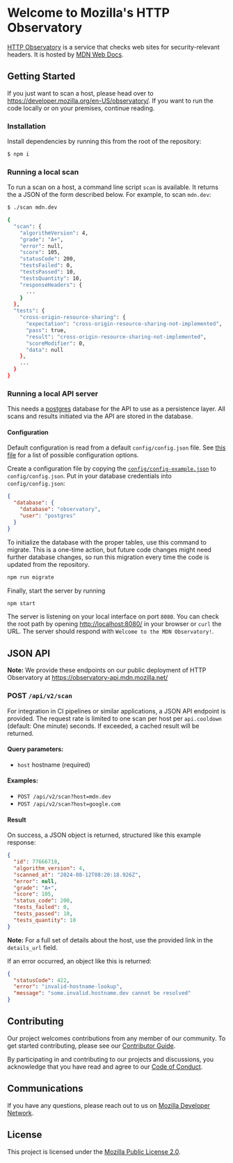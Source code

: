 # Welcome to Mozilla's HTTP Observatory

[HTTP Observatory](https://developer.mozilla.org/en-US/observatory/) is a service that checks web sites for security-relevant headers. It is hosted by [MDN Web Docs](https://github.com/mdn).

## Getting Started

If you just want to scan a host, please head over to <https://developer.mozilla.org/en-US/observatory/>. If you want to
run the code locally or on your premises, continue reading.

### Installation

Install dependencies by running this from the root of the repository:

```sh
$ npm i
```

### Running a local scan

To run a scan on a host, a command line script `scan` is available. It returns the a JSON of the form described below. For example, to scan `mdn.dev`:

```sh
$ ./scan mdn.dev

{
  "scan": {
    "algorithmVersion": 4,
    "grade": "A+",
    "error": null,
    "score": 105,
    "statusCode": 200,
    "testsFailed": 0,
    "testsPassed": 10,
    "testsQuantity": 10,
    "responseHeaders": {
      ...
    }
  },
  "tests": {
    "cross-origin-resource-sharing": {
      "expectation": "cross-origin-resource-sharing-not-implemented",
      "pass": true,
      "result": "cross-origin-resource-sharing-not-implemented",
      "scoreModifier": 0,
      "data": null
    },
    ...
  }
}

```

### Running a local API server

This needs a [postgres](https://www.postgresql.org/) database for the API to use as a persistence layer. All scans and results initiated via the API are stored in the database.

#### Configuration

Default configuration is read from a default `config/config.json` file. See [this file](src/config.js) for a list of possible configuration options.

Create a configuration file by copying the [`config/config-example.json`](conf/config-example.json) to `config/config.json`.
Put in your database credentials into `config/config.json`:

```json
{
  "database": {
    "database": "observatory",
    "user": "postgres"
  }
}

```

To initialize the database with the proper tables, use this command to migrate. This is a one-time action, but future code changes
might need further database changes, so run this migration every time the code is updated from the repository.

```sh
npm run migrate
```

Finally, start the server by running

```sh
npm start
```

The server is listening on your local interface on port `8080`. You can check the root path by opening <http://localhost:8080/> in your browser or `curl` the URL. The server should respond with `Welcome to the MDN Observatory!`.

## JSON API

**Note:** We provide these endpoints on our public deployment of HTTP Observatory at <https://observatory-api.mdn.mozilla.net/>

### POST `/api/v2/scan`

For integration in CI pipelines or similar applications, a JSON API endpoint is provided. The request rate is limited to one scan per host per `api.cooldown` (default: One minute) seconds. If exceeded, a cached result will be returned.

#### Query parameters:

* `host` hostname (required)

#### Examples:

* `POST /api/v2/scan?host=mdn.dev`
* `POST /api/v2/scan?host=google.com`

#### Result

On success, a JSON object is returned, structured like this example response:

```json
{
  "id": 77666718,
  "algorithm_version": 4,
  "scanned_at": "2024-08-12T08:20:18.926Z",
  "error": null,
  "grade": "A+",
  "score": 105,
  "status_code": 200,
  "tests_failed": 0,
  "tests_passed": 10,
  "tests_quantity": 10
}
```

**Note:** For a full set of details about the host, use the provided link in the `details_url` field.

If an error occurred, an object like this is returned:

```json
{
  "statusCode": 422,
  "error": "invalid-hostname-lookup",
  "message": "some.invalid.hostname.dev cannot be resolved"
}
```

## Contributing

Our project welcomes contributions from any member of our community.
To get started contributing, please see our [Contributor Guide](CONTRIBUTING.md).

By participating in and contributing to our projects and discussions, you acknowledge that you have read and agree to our [Code of Conduct](CODE_OF_CONDUCT.md).

## Communications

If you have any questions, please reach out to us on [Mozilla Developer Network](https://developer.mozilla.org).

## License

This project is licensed under the [Mozilla Public License 2.0](LICENSE).
